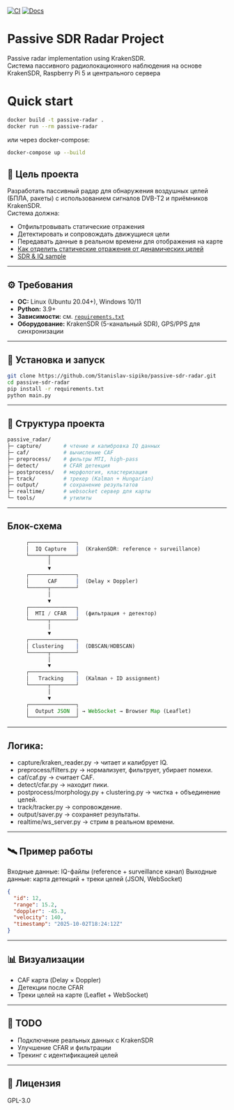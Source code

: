 [![CI](https://github.com/Stanislav-sipiko/passive-sdr-radar/actions/workflows/python-ci.yml/badge.svg)](https://github.com/Stanislav-sipiko/passive-sdr-radar/actions)
[![Docs](https://github.com/Stanislav-sipiko/passive-sdr-radar/actions/workflows/docs.yml/badge.svg)](https://github.com/Stanislav-sipiko/passive-sdr-radar/actions)

# Passive SDR Radar Project

Passive radar implementation using KrakenSDR.  
Система пассивного радиолокационного наблюдения на основе KrakenSDR, Raspberry Pi 5 и центрального сервера
# Quick start
```bash
docker build -t passive-radar .
docker run --rm passive-radar
```
или через docker-compose:
```bash
docker-compose up --build
```

## 🎯 Цель проекта
Разработать пассивный радар для обнаружения воздушных целей (БПЛА, ракеты) с использованием сигналов DVB-T2 и приёмников KrakenSDR.  
Система должна:
- Отфильтровывать статические отражения
- Детектировать и сопровождать движущиеся цели
- Передавать данные в реальном времени для отображения на карте
- <a href="https://docs.google.com/document/d/1rKGx9qvzOKimBLht7yT1sAatVeAM7iHgrIm9Ku96HbA/edit?usp=sharing" target="_blank" >Как отделить статические отражения от динамических целей</a>
- <a href="https://docs.google.com/document/d/1tlU3pEldtRoaOue1CEXEpLfUNiG0ubDxb3B-OQVETpw/edit?usp=sharing" >SDR & IQ sample</a>


---

## ⚙️ Требования

- **ОС:** Linux (Ubuntu 20.04+), Windows 10/11
- **Python:** 3.9+
- **Зависимости:** см. [`requirements.txt`](requirements.txt)
- **Оборудование:** KrakenSDR (5-канальный SDR), GPS/PPS для синхронизации

---

## 🚀 Установка и запуск

```bash
git clone https://github.com/Stanislav-sipiko/passive-sdr-radar.git
cd passive-sdr-radar
pip install -r requirements.txt
python main.py
```
---
## 📂 Структура проекта
```bash
passive_radar/
├─ capture/       # чтение и калибровка IQ данных
├─ caf/           # вычисление CAF
├─ preprocess/    # фильтры MTI, high-pass
├─ detect/        # CFAR детекция
├─ postprocess/   # морфология, кластеризация
├─ track/         # трекер (Kalman + Hungarian)
├─ output/        # сохранение результатов
├─ realtime/      # websocket сервер для карты
└─ tools/         # утилиты
```
---
## Блок-схема

```javascript
      ┌───────────────┐
      │  IQ Capture   │  (KrakenSDR: reference + surveillance)
      └──────┬────────┘
             │
             ▼
      ┌───────────────┐
      │      CAF      │  (Delay × Doppler)
      └──────┬────────┘
             │
             ▼
      ┌───────────────┐
      │  MTI / CFAR   │  (фильтрация + детектор)
      └──────┬────────┘
             │
             ▼
      ┌───────────────┐
      │ Clustering    │  (DBSCAN/HDBSCAN)
      └──────┬────────┘
             │
             ▼
      ┌───────────────┐
      │   Tracking    │  (Kalman + ID assignment)
      └──────┬────────┘
             │
             ▼
      ┌───────────────┐
      │  Output JSON  │ → WebSocket → Browser Map (Leaflet)
      └───────────────┘
```
---

## Логика:

- capture/kraken_reader.py → читает и калибрует IQ.
- preprocess/filters.py → нормализует, фильтрует, убирает помехи.
- caf/caf.py → считает CAF.
- detect/cfar.py → находит пики.
- postprocess/morphology.py + clustering.py → чистка + объединение целей.
- track/tracker.py → сопровождение.
- output/saver.py → сохраняет результаты.
- realtime/ws_server.py → стрим в реальном времени.

---
## 🛰 Пример работы

Входные данные: IQ-файлы (reference + surveillance канал)
Выходные данные: карта детекций + треки целей (JSON, WebSocket)
```json
{
  "id": 12,
  "range": 15.2,
  "doppler": -45.3,
  "velocity": 140,
  "timestamp": "2025-10-02T18:24:12Z"
}
```
---
## 📊 Визуализации
- CAF карта (Delay × Doppler)
- Детекции после CFAR
- Треки целей на карте (Leaflet + WebSocket)

---
## 📌 TODO

- Подключение реальных данных с KrakenSDR
- Улучшение CFAR и фильтрации
- Трекинг с идентификацией целей
 
---
## 📜 Лицензия
GPL-3.0
